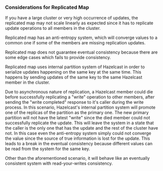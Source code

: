 

### Considerations for Replicated Map

If you have a large cluster or very high occurrence of updates, the replicated map may not scale linearly as expected since it has to replicate update operations to all members in the cluster.

Replicated map has an anti-entropy system, which will converge values to a common one if some of the members are missing replication updates.

Replicated map does not guarantee eventual consistency because there are some edge cases which fails to provide consistency.

Replicated map uses internal partition system of Hazelcast in order to serialize updates happening on the same key at the same time. This happens by sending updates of the same key to the same Hazelcast member in the cluster.

Due to asynchronous nature of replication, a Hazelcast member could die before successfully replicating a "write" operation to other members, after sending the "write completed" response to it's caller during the write process. In this scenario, Hazelcast's internal partition system will promote one of the replicas of the partition as the primary one. The new primary partition will not have the latest "write" since the died member could not successfully replicate the update. This will leave the system in a state that the caller is the only one that has the update and the rest of the cluster have not. In this case even the anti-entropy system simply could not converge the value since the source of true information is lost for the update. This leads to a break in the eventual consistency because different values can be read from the system for the same key.

Other than the aforementioned scenario, it will behave like an eventually consistent system with read-your-writes consistency.
